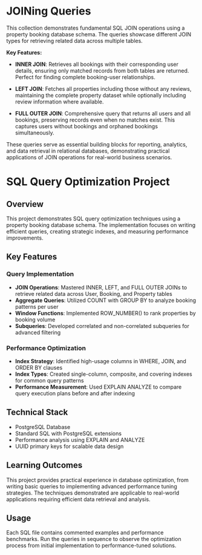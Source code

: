 # JOINing Queries

This collection demonstrates fundamental SQL JOIN operations using a property booking database schema. The queries showcase different JOIN types for retrieving related data across multiple tables.

**Key Features:**
- **INNER JOIN**: Retrieves all bookings with their corresponding user details, ensuring only matched records from both tables are returned. Perfect for finding complete booking-user relationships.

- **LEFT JOIN**: Fetches all properties including those without any reviews, maintaining the complete property dataset while optionally including review information where available.

- **FULL OUTER JOIN**: Comprehensive query that returns all users and all bookings, preserving records even when no matches exist. This captures users without bookings and orphaned bookings simultaneously.

These queries serve as essential building blocks for reporting, analytics, and data retrieval in relational databases, demonstrating practical applications of JOIN operations for real-world business scenarios.
# SQL Query Optimization Project

## Overview
This project demonstrates SQL query optimization techniques using a property booking database schema. The implementation focuses on writing efficient queries, creating strategic indexes, and measuring performance improvements.

## Key Features

### Query Implementation
- **JOIN Operations**: Mastered INNER, LEFT, and FULL OUTER JOINs to retrieve related data across User, Booking, and Property tables
- **Aggregate Queries**: Utilized COUNT with GROUP BY to analyze booking patterns per user
- **Window Functions**: Implemented ROW_NUMBER() to rank properties by booking volume
- **Subqueries**: Developed correlated and non-correlated subqueries for advanced filtering

### Performance Optimization
- **Index Strategy**: Identified high-usage columns in WHERE, JOIN, and ORDER BY clauses
- **Index Types**: Created single-column, composite, and covering indexes for common query patterns
- **Performance Measurement**: Used EXPLAIN ANALYZE to compare query execution plans before and after indexing

## Technical Stack
- PostgreSQL Database
- Standard SQL with PostgreSQL extensions
- Performance analysis using EXPLAIN and ANALYZE
- UUID primary keys for scalable data design

## Learning Outcomes
This project provides practical experience in database optimization, from writing basic queries to implementing advanced performance tuning strategies. The techniques demonstrated are applicable to real-world applications requiring efficient data retrieval and analysis.

## Usage
Each SQL file contains commented examples and performance benchmarks. Run the queries in sequence to observe the optimization process from initial implementation to performance-tuned solutions.
